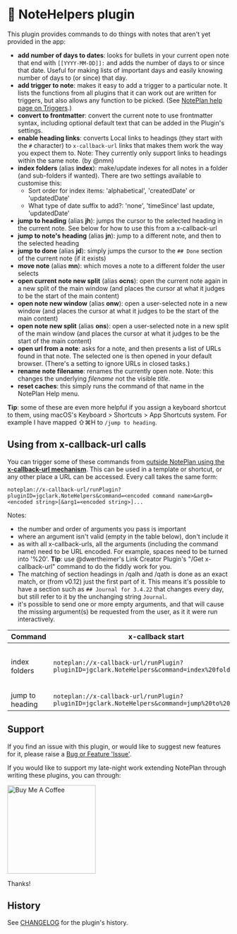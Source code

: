 # 📙 NoteHelpers plugin
This plugin provides commands to do things with notes that aren't yet provided in the app:

- **add number of days to dates**: looks for bullets in your current open note that end with `[[YYYY-MM-DD]]:` and adds the number of days to or since that date. Useful for making lists of important days and easily knowing number of days to (or since) that day.
- **add trigger to note**: makes it easy to add a trigger to a particular note. It lists the functions from all plugins that it can work out are written for triggers, but also allows any function to be picked. (See [NotePlan help page on Triggers](https://help.noteplan.co/article/173-plugin-note-triggers).)
- **convert to frontmatter**: convert the current note to use frontmatter syntax, including optional default text that can be added in the Plugin's settings.
- **enable heading links**: converts Local links to headings (they start with the `#` character) to `x-callback-url` links that makes them work the way you expect them to. Note: They currently only support links to headings within the same note.  (by @nmn)
- **index folders** (alias **index**): make/update indexes for all notes in a folder (and sub-folders if wanted). There are two settings available to customise this:
  - Sort order for index items: 'alphabetical', 'createdDate' or 'updatedDate'
  - What type of date suffix to add?: 'none', 'timeSince' last update, 'updatedDate'
- **jump to heading** (alias **jh**): jumps the cursor to the selected heading in the current note. See below for how to use this from a x-callback-url
- **jump to note's heading** (alias **jn**): jump to a different note, and then to the selected heading
- **jump to done** (alias **jd**): simply jumps the cursor to the `## Done` section of the current note (if it exists)
- **move note** (alias **mn**): which moves a note to a different folder the user selects
- **open current note new split** (alias **ocns**): open the current note again in a new split of the main window (and places the cursor at what it judges to be the start of the main content)
- **open note new window** (alias **onw**): open a user-selected note in a new window (and places the cursor at what it judges to be the start of the main content)
- **open note new split** (alias **ons**): open a user-selected note in a new split of the main window (and places the cursor at what it judges to be the start of the main content)
- **open url from a note**: asks for a note, and then presents a list of URLs found in that note. The selected one is then opened in your default browser. (There's a setting to ignore URLs in closed tasks.)
- **rename note filename**: renames the currently open note. Note: this changes the underlying _filename_ not the visible _title_.
- **reset caches**: this simply runs the command of that name in the NotePlan Help menu.

**Tip**: some of these are even more helpful if you assign a keyboard shortcut to them, using macOS's Keyboard > Shortcuts > App Shortcuts system. For example I have mapped ⇧⌘H to `/jump to heading`.

## Using from x-callback-url calls
You can trigger some of these commands from [outside NotePlan using the **x-callback-url mechanism**](https://help.noteplan.co/article/49-x-callback-url-scheme#runplugin). This can be used in a template or shortcut, or any other place a URL can be accessed. Every call takes the same form:
```
noteplan://x-callback-url/runPlugin?pluginID=jgclark.NoteHelpers&command=<encoded command name>&arg0=<encoded string>[&arg1=<encoded string>]...
```

Notes:
- the number and order of arguments you pass is important
- where an argument isn't valid (empty in the table below), don't include it
- as with all x-callback-urls, all the arguments (including the command name) need to be URL encoded. For example, spaces need to be turned into '%20'.  **Tip**: use @dwertheimer's Link Creator Plugin's "/Get x-callback-url" command to do the fiddly work for you.
- The matching of section headings in /qalh and /qath is done as an exact match, or (from v0.12) just the first part of it. This means it's possible to have a section such as `## Journal for 3.4.22` that changes every day, but still refer to it by the unchanging string `Journal`.
- <!--from NotePlan v3.6.1 and plugin v0.12.0 -->it's possible to send one or more empty arguments, and that will cause the missing argument(s) be requested from the user, as it it were run interactively.

<!--??? hopefully in time /qad adds yesterday, today, tomorrow terms -->
<!--??? hopefully in time /qaw adds thisweek, nextweek terms -->
| Command | x-callback start | arg0 | arg1 | arg2 | arg3 |
|-----|-------------|-----|-----|-----|-----|
| index folders | `noteplan://x-callback-url/runPlugin?pluginID=jgclark.NoteHelpers&command=index%20folders&` | folder name | displayOrder (`alphabetical` (default) or `updatedDate`, `createdDate`) | dateDisplayType (`none` (default) or `timeSince`, `updateDate`) | include subfolders? (`true` or `false`) |
| jump to heading | `noteplan://x-callback-url/runPlugin?pluginID=jgclark.NoteHelpers&command=jump%20to%20heading&` | heading text | | | |


## Support
If you find an issue with this plugin, or would like to suggest new features for it, please raise a [Bug or Feature 'Issue'](https://github.com/NotePlan/plugins/issues).

If you would like to support my late-night work extending NotePlan through writing these plugins, you can through:

[<img width="200px" alt="Buy Me A Coffee" src="https://www.buymeacoffee.com/assets/img/guidelines/download-assets-sm-2.svg">](https://www.buymeacoffee.com/revjgc)

Thanks!

## History
See [CHANGELOG](CHANGELOG.md) for the plugin's history.
